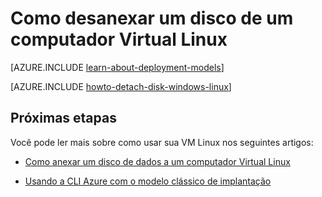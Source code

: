 <properties
    pageTitle="Desanexar um disco de uma VM Linux | Microsoft Azure"
    description="Aprenda a desanexar um disco de dados de uma máquina virtual Azure criado usando o modelo de implantação clássico."
    services="virtual-machines-linux"
    documentationCenter=""
    authors="iainfoulds"
    manager="timlt"
    editor=""
    tags="azure-service-management"/>

<tags
    ms.service="virtual-machines-linux"
    ms.workload="infrastructure-services"
    ms.tgt_pltfrm="vm-linux"
    ms.devlang="na"
    ms.topic="article"
    ms.date="08/23/2016"
    ms.author="iainfou"/>

# <a name="how-to-detach-a-disk-from-a-linux-virtual-machine"></a>Como desanexar um disco de um computador Virtual Linux

[AZURE.INCLUDE [learn-about-deployment-models](../../includes/learn-about-deployment-models-classic-include.md)]

[AZURE.INCLUDE [howto-detach-disk-windows-linux](../../includes/howto-detach-disk-linux.md)]

## <a name="next-steps"></a>Próximas etapas
Você pode ler mais sobre como usar sua VM Linux nos seguintes artigos:

- [Como anexar um disco de dados a um computador Virtual Linux](virtual-machines-linux-classic-attach-disk.md)

- [Usando a CLI Azure com o modelo clássico de implantação](../virtual-machines-command-line-tools.md)